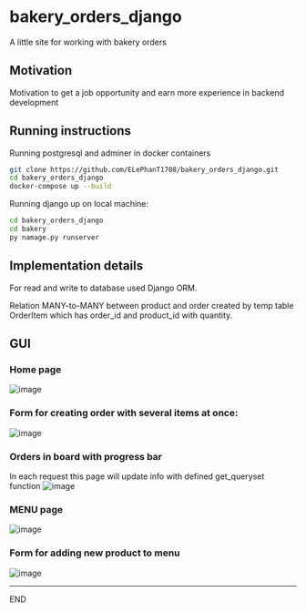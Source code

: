 # bakery_orders_django
A little site for working with bakery orders



## Motivation

Motivation to get a job opportunity and earn more experience in backend development


## Running instructions
Running postgresql and adminer in docker containers
```sh
git clone https://github.com/ELePhanT1708/bakery_orders_django.git
cd bakery_orders_django
docker-compose up --build 
``` 

Running django up on local machine:

```sh
cd bakery_orders_django
cd bakery
py namage.py runserver   
``` 


## Implementation details

For read and write to database used Django ORM.

Relation MANY-to-MANY between product and order created by temp table OrderItem which has order_id and product_id with quantity.



## GUI
### Home page
![image](https://user-images.githubusercontent.com/58446568/226162342-f00ac739-2244-470e-9956-854ebe63dbd5.png)

### Form for creating order with several items at once:
![image](https://user-images.githubusercontent.com/58446568/226162393-b4cf1925-e6e6-4420-bb54-d6dc6c6dfe91.png)

### Orders in board with progress bar
In each request this page will update info with defined get_queryset function
![image](https://user-images.githubusercontent.com/58446568/226162662-bd33c0d2-f330-410e-ae4d-ac5c391540ca.png)


### MENU page
![image](https://user-images.githubusercontent.com/58446568/226162567-c4e5211c-1d6c-41dd-ba4a-89e55db18d1b.png)


### Form for adding new product to menu
![image](https://user-images.githubusercontent.com/58446568/226162587-537d7900-01c7-4544-bdbc-d221afe68f6d.png)



_____________________
END

